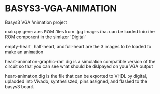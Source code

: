 # BASYS3-VGA-ANIMATION
Basys3 VGA Animation project

main.py generates ROM files from .jpg images that can be loaded into the ROM component in the simlator 'Digital'

empty-heart , half-heart, and full-heart are the 3 images to be loaded to make an animation


heart-animation-graphic-ram.dig is a simulation compatible version of the circuit so that you can see what should be dislpayed on your VGA output

heart-animation.dig is the file that can be exported to VHDL by digital, uplaoded into Vivado, synthesiszed, pins assigned, and flashed to the basys3 board.
